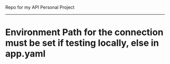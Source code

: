 Repo for my API Personal Project
<hr>
<h1>Environment Path for the connection must be set if testing locally, else in app.yaml</h1>